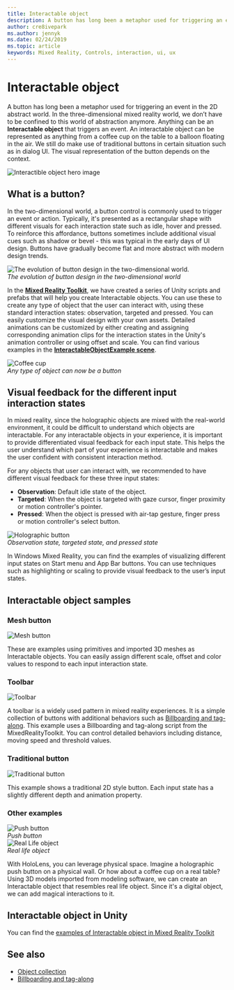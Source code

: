 ```yaml
---
title: Interactable object
description: A button has long been a metaphor used for triggering an event in the 2D abstract world. In the three-dimensional mixed reality world, we don’t have to be confined to this world of abstraction anymore.
author: cre8ivepark
ms.author: jennyk
ms.date: 02/24/2019
ms.topic: article
keywords: Mixed Reality, Controls, interaction, ui, ux
---
```




# Interactable object

A button has long been a metaphor used for triggering an event in the 2D abstract world. In the three-dimensional mixed reality world, we don’t have to be confined to this world of abstraction anymore. Anything can be an **Interactable object** that triggers an event. An interactable object can be represented as anything from a coffee cup on the table to a balloon floating in the air. We still do make use of traditional buttons in certain situation such as in dialog UI. The visual representation of the button depends on the context.

![Interactible object hero image](images/640px-interactibleobject-hero-640px.jpg)

## What is a button?

In the two-dimensional world, a button control is commonly used to trigger an event or action. Typically, it's presented as a rectangular shape with different visuals for each interaction state such as idle, hover and pressed. To reinforce this affordance, buttons sometimes include additional visual cues such as shadow or bevel - this was typical in the early days of UI design. Buttons have gradually become flat and more abstract with modern design trends.

![The evolution of button design in the two-dimensional world.](images/evolutionofbuttons.png)<br>
*The evolution of button design in the two-dimensional world*

In the **[Mixed Reality Toolkit](https://github.com/Microsoft/MixedRealityToolkit-Unity/blob/master/Assets/HoloToolkit-Examples/UX/Readme/README_InteractableObjectExample.md)**, we have created a series of Unity scripts and prefabs that will help you create Interactable objects. You can use these to create any type of object that the user can interact with, using these standard interaction states: observation, targeted and pressed. You can easily customize the visual design with your own assets. Detailed animations can be customized by either creating and assigning corresponding animation clips for the interaction states in the Unity's animation controller or using offset and scale. You can find various examples in the **[InteractableObjectExample scene](https://github.com/Microsoft/MixedRealityToolkit-Unity/blob/master/Assets/HoloToolkit-Examples/UX/Scenes/InteractableObjectExample.unity)**.

![Coffee cup](images/640px-interactibleobject-coffeecup.jpg)<br>
*Any type of object can now be a button*

## Visual feedback for the different input interaction states

In mixed reality, since the holographic objects are mixed with the real-world environment, it could be difficult to understand which objects are interactable. For any interactable objects in your experience, it is important to provide differentiated visual feedback for each input state. This helps the user understand which part of your experience is interactable and makes the user confident with consistent interaction method.

For any objects that user can interact with, we recommended to have different visual feedback for these three input states:
* **Observation**: Default idle state of the object.
* **Targeted**: When the object is targeted with gaze cursor, finger proximity or motion controller's pointer.
* **Pressed**: When the object is pressed with air-tap gesture, finger press or motion controller's select button.

![Holographic button](images/640px-interactibleobject-holographicbutton-650px.jpg)<br>
*Observation state, targeted state, and pressed state*

In Windows Mixed Reality, you can find the examples of visualizing different input states on Start menu and App Bar buttons. You can use techniques such as highlighting or scaling to provide visual feedback to the user’s input states.

## Interactable object samples

### Mesh button

![Mesh button](images/640px-interactibleobject-meshbutton.jpg)

These are examples using primitives and imported 3D meshes as Interactable objects. You can easily assign different scale, offset and color values to respond to each input interaction state.

### Toolbar

![Toolbar](images/640px-interactibleobject-toolbar.jpg)

A toolbar is a widely used pattern in mixed reality experiences. It is a simple collection of buttons with additional behaviors such as [Billboarding and tag-along](billboarding-and-tag-along.md). This example uses a Billboarding and tag-along script from the MixedRealityToolkit. You can control detailed behaviors including distance, moving speed and threshold values.

### Traditional button

![Traditional button](images/640px-interactibleobject-traditionalbutton.jpg)

This example shows a traditional 2D style button. Each input state has a slightly different depth and animation property.

### Other examples

![Push button](images/640px-interactibleobject-pushbutton.jpg)<br>
*Push button*
<br>
![Real Life object](images/640px-interactibleobject-reallifeobject.jpg)<br>
*Real life object*

With HoloLens, you can leverage physical space. Imagine a holographic push button on a physical wall. Or how about a coffee cup on a real table? Using 3D models imported from modeling software, we can create an Interactable object that resembles real life object. Since it's a digital object, we can add magical interactions to it.

## Interactable object in Unity
You can find the [examples of Interactable object in Mixed Reality Toolkit](https://github.com/Microsoft/MixedRealityToolkit-Unity/blob/master/Assets/HoloToolkit-Examples/UX/Readme/README_InteractableObjectExample.md)


## See also
* [Object collection](object-collection.md)
* [Billboarding and tag-along](billboarding-and-tag-along.md)
